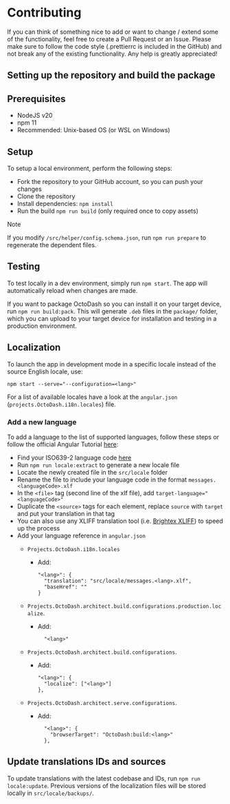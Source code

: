 # Contributing

If you can think of something nice to add or want to change / extend some of the functionality, feel free to create a Pull Request or an Issue. Please make sure to follow the code style (.prettierrc is included in the GitHub) and not break any of the existing functionality. Any help is greatly appreciated!

## Setting up the repository and build the package

## Prerequisites

- NodeJS v20
- npm 11
- Recommended: Unix-based OS (or WSL on Windows)

## Setup

To setup a local environment, perform the following steps:

- Fork the repository to your GitHub account, so you can push your changes
- Clone the repository
- Install dependencies: `npm install`
- Run the build `npm run build` (only required once to copy assets)

> [!NOTE]
> If you modify `/src/helper/config.schema.json`, run `npm run prepare` to regenerate the dependent files.

## Testing

To test locally in a dev environment, simply run `npm start`. The app will automatically reload when changes are made.

If you want to package OctoDash so you can install it on your target device, run `npm run build:pack`. This will generate `.deb` files in the `package/` folder, which you can upload to your target device for installation and testing in a production environment.

## Localization

To launch the app in development mode in a specific locale instead of the source English locale, use:

```
npm start --serve="--configuration=<lang>"
```

For a list of available locales have a look at the `angular.json` (`projects.OctoDash.i18n.locales`) file.

### Add a new language

To add a language to the list of supported languages, follow these steps or follow the official Angular Tutorial [here](https://angular.io/guide/i18n#translate-each-translation-file):

- Find your ISO639-2 language code [here](https://www.loc.gov/standards/iso639-2/php/code_list.php)
- Run `npm run locale:extract` to generate a new locale file
- Locate the newly created file in the `src/locale` folder
- Rename the file to include your language code in the format `messages.<languageCode>.xlf`
- In the `<file>` tag (second line of the xlf file), add `target-language="<languageCode>"`
- Duplicate the `<source>` tags for each element, replace `source` with `target` and put your translation in that tag
- You can also use any XLIFF translation tool (i.e. [Brightex XLIFF](http://xliff.brightec.co.uk/)) to speed up the process
- Add your language reference in `angular.json`
  - `Projects.OctoDash.i18n.locales`
    - Add:

      ```
      "<lang>": {
        "translation": "src/locale/messages.<lang>.xlf",
        "baseHref": ""
      }
      ```

  - `Projects.OctoDash.architect.build.configurations.production.localize`.
    - Add:

      ```
        "<lang>"
      ```

  - `Projects.OctoDash.architect.build.configurations`.
    - Add:

      ```
      "<lang>": {
        "localize": ["<lang>"]
      },
      ```

  - `Projects.OctoDash.architect.serve.configurations`.
    - Add:

      ```
        "<lang>": {
          "browserTarget": "OctoDash:build:<lang>"
        },
      ```

## Update translations IDs and sources

To update translations with the latest codebase and IDs, run `npm run locale:update`. Previous versions of the localization files will be stored locally in `src/locale/backups/`.
